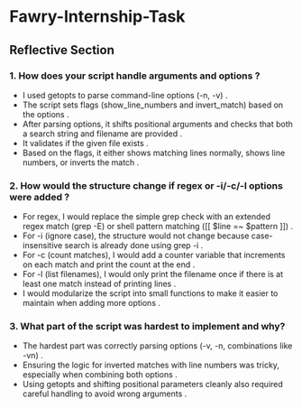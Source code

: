 # Fawry-Internship-Task
## Reflective Section
### 1. How does your script handle arguments and options ?

- I used getopts to parse command-line options (-n, -v) .
- The script sets flags (show_line_numbers and invert_match) based on the options .
- After parsing options, it shifts positional arguments and checks that both a search string and filename are provided .
- It validates if the given file exists .
- Based on the flags, it either shows matching lines normally, shows line numbers, or inverts the match .


### 2. How would the structure change if regex or -i/-c/-l options were added ?

- For regex, I would replace the simple grep check with an extended regex match (grep -E) or shell pattern matching ([[ $line =~ $pattern ]]) .
- For -i (ignore case), the structure would not change because case-insensitive search is already done using grep -i .
- For -c (count matches), I would add a counter variable that increments on each match and print the count at the end .
- For -l (list filenames), I would only print the filename once if there is at least one match instead of printing lines .
- I would modularize the script into small functions to make it easier to maintain when adding more options .

### 3. What part of the script was hardest to implement and why?

- The hardest part was correctly parsing options (-v, -n, combinations like -vn) .
- Ensuring the logic for inverted matches with line numbers was tricky, especially when combining both options .
- Using getopts and shifting positional parameters cleanly also required careful handling to avoid wrong arguments .
